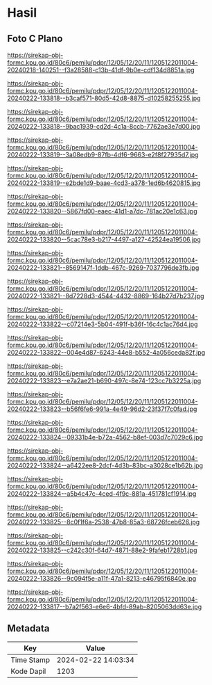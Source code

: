 # Hasil

## Foto C Plano

https://sirekap-obj-formc.kpu.go.id/80c6/pemilu/pdpr/12/05/12/20/11/1205122011004-20240218-140251--f3a28588-c13b-41df-9b0e-cdf134d8851a.jpg

https://sirekap-obj-formc.kpu.go.id/80c6/pemilu/pdpr/12/05/12/20/11/1205122011004-20240222-133818--b3caf571-80d5-42d8-8875-d10258255255.jpg

https://sirekap-obj-formc.kpu.go.id/80c6/pemilu/pdpr/12/05/12/20/11/1205122011004-20240222-133818--9bac1939-cd2d-4c1a-8ccb-7762ae3e7d00.jpg

https://sirekap-obj-formc.kpu.go.id/80c6/pemilu/pdpr/12/05/12/20/11/1205122011004-20240222-133819--3a08edb9-87fb-4df6-9663-e2f8f27935d7.jpg

https://sirekap-obj-formc.kpu.go.id/80c6/pemilu/pdpr/12/05/12/20/11/1205122011004-20240222-133819--e2bde1d9-baae-4cd3-a378-1ed6b4620815.jpg

https://sirekap-obj-formc.kpu.go.id/80c6/pemilu/pdpr/12/05/12/20/11/1205122011004-20240222-133820--5867fd00-eaec-41d1-a7dc-781ac20e1c63.jpg

https://sirekap-obj-formc.kpu.go.id/80c6/pemilu/pdpr/12/05/12/20/11/1205122011004-20240222-133820--5cac78e3-b217-4497-a127-42524ea19506.jpg

https://sirekap-obj-formc.kpu.go.id/80c6/pemilu/pdpr/12/05/12/20/11/1205122011004-20240222-133821--8569147f-1ddb-467c-9269-7037796de3fb.jpg

https://sirekap-obj-formc.kpu.go.id/80c6/pemilu/pdpr/12/05/12/20/11/1205122011004-20240222-133821--8d7228d3-4544-4432-8869-164b27d7b237.jpg

https://sirekap-obj-formc.kpu.go.id/80c6/pemilu/pdpr/12/05/12/20/11/1205122011004-20240222-133822--c07214e3-5b04-491f-b36f-16c4c1ac76d4.jpg

https://sirekap-obj-formc.kpu.go.id/80c6/pemilu/pdpr/12/05/12/20/11/1205122011004-20240222-133822--004e4d87-6243-44e8-b552-4a056ceda82f.jpg

https://sirekap-obj-formc.kpu.go.id/80c6/pemilu/pdpr/12/05/12/20/11/1205122011004-20240222-133823--e7a2ae21-b690-497c-8e74-123cc7b3225a.jpg

https://sirekap-obj-formc.kpu.go.id/80c6/pemilu/pdpr/12/05/12/20/11/1205122011004-20240222-133823--b56f6fe6-991a-4e49-96d2-23f37f7c0fad.jpg

https://sirekap-obj-formc.kpu.go.id/80c6/pemilu/pdpr/12/05/12/20/11/1205122011004-20240222-133824--09331b4e-b72a-4562-b8ef-003d7c7029c6.jpg

https://sirekap-obj-formc.kpu.go.id/80c6/pemilu/pdpr/12/05/12/20/11/1205122011004-20240222-133824--a6422ee8-2dcf-4d3b-83bc-a3028ce1b62b.jpg

https://sirekap-obj-formc.kpu.go.id/80c6/pemilu/pdpr/12/05/12/20/11/1205122011004-20240222-133824--a5b4c47c-4ced-4f9c-881a-451781cf1914.jpg

https://sirekap-obj-formc.kpu.go.id/80c6/pemilu/pdpr/12/05/12/20/11/1205122011004-20240222-133825--8c0f1f6a-2538-47b8-85a3-68726fceb626.jpg

https://sirekap-obj-formc.kpu.go.id/80c6/pemilu/pdpr/12/05/12/20/11/1205122011004-20240222-133825--c242c30f-64d7-4871-88e2-9fafeb1728b1.jpg

https://sirekap-obj-formc.kpu.go.id/80c6/pemilu/pdpr/12/05/12/20/11/1205122011004-20240222-133826--9c094f5e-a11f-47a1-8213-e46795f6840e.jpg

https://sirekap-obj-formc.kpu.go.id/80c6/pemilu/pdpr/12/05/12/20/11/1205122011004-20240222-133817--b7a2f563-e6e6-4bfd-89ab-8205063dd63e.jpg


## Metadata

| Key        | Value               |
| ---------- | ------------------- |
| Time Stamp | 2024-02-22 14:03:34 |
| Kode Dapil | 1203                |



